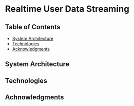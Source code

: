 # Realtime User Data Streaming

<!--
<p align="center">
  <img src="assets/DeliveryAppDemo.gif" alt="animated" width='200' />
</p>
-->

## Table of Contents

- [System Architecture](#usage)
- [Technologies](#configuration)
- [Acknowledgments](#acknowledgments)

## System Architecture


## Technologies

## Achnowledgments

